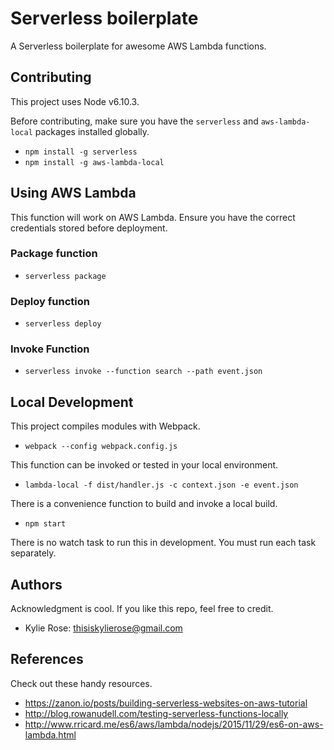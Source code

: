 # Serverless boilerplate

A Serverless boilerplate for awesome AWS Lambda functions.


## Contributing

This project uses Node v6.10.3.

Before contributing, make sure you have the `serverless` and `aws-lambda-local` packages installed globally.

- ```npm install -g serverless```
- ```npm install -g aws-lambda-local```


## Using AWS Lambda

This function will work on AWS Lambda. Ensure you have the correct credentials stored before deployment.

### Package function

- ```serverless package```

### Deploy function

- ```serverless deploy```

### Invoke Function

- ```serverless invoke --function search --path event.json```


## Local Development

This project compiles modules with Webpack.

- ```webpack --config webpack.config.js```

This function can be invoked or tested in your local environment.

- ```lambda-local -f dist/handler.js -c context.json -e event.json```

There is a convenience function to build and invoke a local build.

- ```npm start```

There is no watch task to run this in development. You must run each task separately.


## Authors

Acknowledgment is cool. If you like this repo, feel free to credit.

- Kylie Rose: thisiskylierose@gmail.com


## References

Check out these handy resources.

- https://zanon.io/posts/building-serverless-websites-on-aws-tutorial
- http://blog.rowanudell.com/testing-serverless-functions-locally
- http://www.rricard.me/es6/aws/lambda/nodejs/2015/11/29/es6-on-aws-lambda.html
